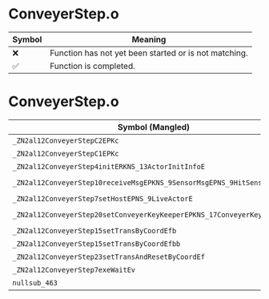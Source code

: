 # ConveyerStep.o
| Symbol | Meaning 
| ------------- | ------------- 
| :x: | Function has not yet been started or is not matching. 
| :white_check_mark: | Function is completed. 


# ConveyerStep.o
| Symbol (Mangled) | Symbol (Demangled) | Decompiled? |
| ------------- |  ------------- | ------------- |
| `_ZN2al12ConveyerStepC2EPKc` | `al::ConveyerStep::ConveyerStep(char const*)` | :x: |
| `_ZN2al12ConveyerStepC1EPKc` | `al::ConveyerStep::ConveyerStep(char const*)` | :x: |
| `_ZN2al12ConveyerStep4initERKNS_13ActorInitInfoE` | `al::ConveyerStep::init(al::ActorInitInfo const&)` | :x: |
| `_ZN2al12ConveyerStep10receiveMsgEPKNS_9SensorMsgEPNS_9HitSensorES5_` | `al::ConveyerStep::receiveMsg(al::SensorMsg const*,al::HitSensor *,al::HitSensor *)` | :x: |
| `_ZN2al12ConveyerStep7setHostEPNS_9LiveActorE` | `al::ConveyerStep::setHost(al::LiveActor *)` | :x: |
| `_ZN2al12ConveyerStep20setConveyerKeyKeeperEPKNS_17ConveyerKeyKeeperEf` | `al::ConveyerStep::setConveyerKeyKeeper(al::ConveyerKeyKeeper const*,float)` | :x: |
| `_ZN2al12ConveyerStep15setTransByCoordEfb` | `al::ConveyerStep::setTransByCoord(float,bool)` | :x: |
| `_ZN2al12ConveyerStep15setTransByCoordEfbb` | `al::ConveyerStep::setTransByCoord(float,bool,bool)` | :x: |
| `_ZN2al12ConveyerStep23setTransAndResetByCoordEf` | `al::ConveyerStep::setTransAndResetByCoord(float)` | :x: |
| `_ZN2al12ConveyerStep7exeWaitEv` | `al::ConveyerStep::exeWait(void)` | :x: |
| `nullsub_463` | `` | :x: |

